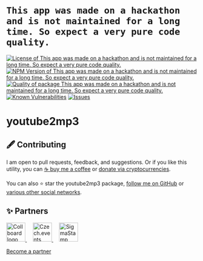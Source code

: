 # `This app was made on a hackathon and is not maintained for a long time. So expect a very pure code quality.`

<!--Badges-->
<!--⚠️WARNING: This section was generated by https://github.com/hejny/batch-project-editor/blob/main/src/workflows/800-badges/badges.ts so every manual change will be overwritten.-->


[![License of `This app was made on a hackathon and is not maintained for a long time. So expect a very pure code quality.`](https://img.shields.io/github/license/hejny/youtube2mp3.svg?style=flat)](https://github.com/hejny/youtube2mp3/blob/master/LICENSE)
[![NPM Version of `This app was made on a hackathon and is not maintained for a long time. So expect a very pure code quality.`](https://badge.fury.io/js/youtube2mp3.svg)](https://www.npmjs.com/package/youtube2mp3)
[![Quality of package `This app was made on a hackathon and is not maintained for a long time. So expect a very pure code quality.`](https://packagequality.com/shield/youtube2mp3.svg)](https://packagequality.com/#?package=youtube2mp3)
[![Known Vulnerabilities](https://snyk.io/test/github/hejny/youtube2mp3/badge.svg)](https://snyk.io/test/github/hejny/youtube2mp3)
[![Issues](https://img.shields.io/github/issues/hejny/youtube2mp3.svg?style=flat)](https://github.com/hejny/youtube2mp3/issues)

<!--/Badges-->

# youtube2mp3




<!--Contributing-->
<!--⚠️WARNING: This section was generated by https://github.com/hejny/batch-project-editor/blob/main/src/workflows/810-contributing/contributing.ts so every manual change will be overwritten.-->

## 🖋️ Contributing

I am open to pull requests, feedback, and suggestions. Or if you like this utility, you can [☕ buy me a coffee](https://www.buymeacoffee.com/hejny) or [donate via cryptocurrencies](https://github.com/hejny/hejny/blob/main/documents/crypto.md).

You can also ⭐ star the youtube2mp3 package, [follow me on GitHub](https://github.com/hejny) or [various other social networks](https://www.pavolhejny.com/contact/).

<!--/Contributing-->


<!--Partners-->

## ✨ Partners


<a href="https://collboard.com/">
<img src="https://collboard.fra1.cdn.digitaloceanspaces.com/assets/18.12.1/logo-small.png" alt="Collboard logo" width="50"  />
</a>
&nbsp;&nbsp;&nbsp;
<a href="https://czech.events/">
<img src="https://czech.events/design/logos/czech.events.transparent-logo.png" alt="Czech.events logo" width="50"  />
</a>
&nbsp;&nbsp;&nbsp;
<a href="https://sigmastamp.ml/">
<img src="https://www.sigmastamp.ml/sigmastamp-logo.white.svg" alt="SigmaStamp logo" width="50"  />
</a>


[Become a partner](https://www.pavolhejny.com/contact/)

<!--/Partners-->